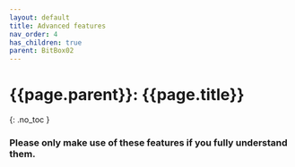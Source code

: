 ```yaml
---
layout: default
title: Advanced features
nav_order: 4
has_children: true
parent: BitBox02
---
```


# {{page.parent}}: {{page.title}}
{: .no_toc }

### Please only make use of these features if you fully understand them.
